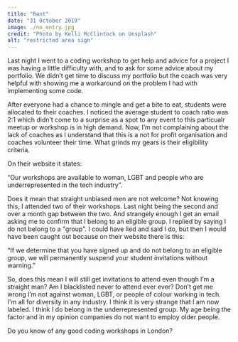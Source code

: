 ```yaml
---
title: "Rant"
date: "31 October 2019"
image: ./no_entry.jpg
credit: "Photo by Kelli McClintock on Unsplash"
alt: "restricted area sign"
---
```


Last night I went to a coding workshop to get help and advice for a project I was having a little difficulty with, and to ask for some advice about my portfolio. We didn’t get time to discuss my portfolio but the coach was very helpful with showing me a workaround on the problem I had with implementing some code.

After everyone had a chance to mingle and get a bite to eat, students were allocated to their coaches.  I noticed the average student to coach ratio was 2:1 which didn’t come to a surprise as a spot to any event to this particualr meetup or workshop is in high demand. Now, I’m not complaining about the lack of coaches as I understand that this is a not for profit organisation and coaches volunteer their time. What grinds my gears is their eligibility criteria.

On their website it states: 

“Our workshops are available to woman, LGBT and people who are underrepresented in the tech industry”.

Does it mean that straight unbiased men are not welcome?
Not knowing this, I attended two of their workshops. Last night being the second and over a month gap between the two. And strangely enough I get an email asking me to confirm that I belong to an eligible group. I replied by saying I do not belong to a "group". I could have lied and said I do, but then I would have been caught out because on their website there is this:

“If we determine that you have signed up and do not belong to an eligible group, we will permanently suspend your student invitations without warning.”

So, does this mean I will still get invitations to attend even though I’m a straight man? Am I blacklisted never to attend ever ever? Don’t get me wrong I’m not against woman, LGBT, or people of colour working in tech. I'm all for diversity in any industry. I think it is very strange that I am now labeled. I think I do belong in the underrepresented group. My age being the factor and in my opinion companies do not want to employ older people.

Do you know of any good coding workshops in London? 
